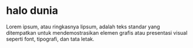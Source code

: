 # halo dunia

Lorem ipsum, atau ringkasnya lipsum, adalah teks standar yang ditempatkan untuk mendemostrasikan elemen grafis atau presentasi visual seperti font, tipografi, dan tata letak.
